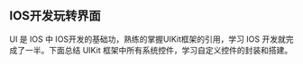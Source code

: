 ## IOS开发玩转界面

UI 是 IOS 中 IOS开发的基础功，熟练的掌握UIKit框架的引用，学习 IOS 开发就完成了一半。下面总结 UIKit 框架中所有系统控件，学习自定义控件的封装和搭建。




